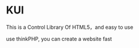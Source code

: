 # KUI
This is a Control Library Of HTML5，and easy to use

use thinkPHP, you can create a website fast

